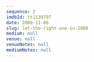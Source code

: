 ```yaml
---
sequence: 2
imdbId: tt1139797
date: 2008-11-06
slug: let-the-right-one-in-2008
medium: null
venue: null
venueNotes: null
mediumNotes: null
---
```


